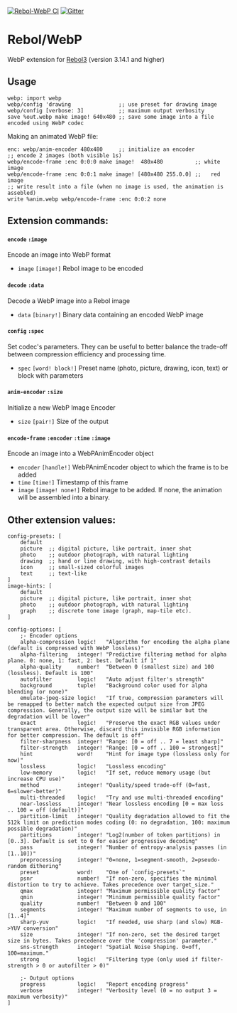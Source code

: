[![Rebol-WebP CI](https://github.com/Oldes/Rebol-WebP/actions/workflows/main.yml/badge.svg)](https://github.com/Oldes/Rebol-WebP/actions/workflows/main.yml)
[![Gitter](https://badges.gitter.im/rebol3/community.svg)](https://app.gitter.im/#/room/#Rebol3:gitter.im)

# Rebol/WebP

WebP extension for [Rebol3](https://github.com/Oldes/Rebol3) (version 3.14.1 and higher)

## Usage
```rebol
webp: import webp
webp/config 'drawing               ;; use preset for drawing image
webp/config [verbose: 3]           ;; maximum output verbosity
save %out.webp make image! 640x480 ;; save some image into a file encoded using WebP codec
```
Making an animated WebP file:
```rebol
enc: webp/anim-encoder 480x480     ;; initialize an encoder
;; encode 2 images (both visible 1s)
webp/encode-frame :enc 0:0:0 make image!  480x480          ;; white image
webp/encode-frame :enc 0:0:1 make image! [480x480 255.0.0] ;;   red image
;; write result into a file (when no image is used, the animation is assebled)
write %anim.webp webp/encode-frame :enc 0:0:2 none
```

## Extension commands:


#### `encode` `:image`
Encode an image into WebP format
* `image` `[image!]` Rebol image to be encoded

#### `decode` `:data`
Decode a WebP image into a Rebol image
* `data` `[binary!]` Binary data containing an encoded WebP image

#### `config` `:spec`
Set codec's parameters. They can be useful to better balance the trade-off between compression efficiency and processing time.
* `spec` `[word! block!]` Preset name (photo, picture, drawing, icon, text) or block with parameters

#### `anim-encoder` `:size`
Initialize a new WebP Image Encoder
* `size` `[pair!]` Size of the output

#### `encode-frame` `:encoder` `:time` `:image`
Encode an image into a WebPAnimEncoder object
* `encoder` `[handle!]` WebPAnimEncoder object to which the frame is to be added
* `time` `[time!]` Timestamp of this frame
* `image` `[image! none!]` Rebol image to be added. If none, the animation will be assembled into a binary.


## Other extension values:
```rebol
config-presets: [
	default
	picture  ;; digital picture, like portrait, inner shot
	photo    ;; outdoor photograph, with natural lighting
	drawing  ;; hand or line drawing, with high-contrast details
	icon     ;; small-sized colorful images
	text     ;; text-like
]
image-hints: [
	default
	picture  ;; digital picture, like portrait, inner shot
	photo    ;; outdoor photograph, with natural lighting
	graph    ;; discrete tone image (graph, map-tile etc).
]

config-options: [
	;- Encoder options
    alpha-compression logic!   "Algorithm for encoding the alpha plane (default is compressed with WebP lossless)"
    alpha-filtering   integer! "Predictive filtering method for alpha plane. 0: none, 1: fast, 2: best. Default if 1"
    alpha-quality     number!  "Between 0 (smallest size) and 100 (lossless). Default is 100"
    autofilter        logic!   "Auto adjust filter's strength"
    background        tuple!   "Background color used for alpha blending (or none)"
    emulate-jpeg-size logic!   "If true, compression parameters will be remapped to better match the expected output size from JPEG compression. Generally, the output size will be similar but the degradation will be lower"
    exact             logic!   "Preserve the exact RGB values under transparent area. Otherwise, discard this invisible RGB information for better compression. The default is off"
    filter-sharpness  integer! "Range: [0 = off .. 7 = least sharp]"
    filter-strength   integer! "Range: [0 = off .. 100 = strongest]"
    hint              word!    "Hint for image type (lossless only for now)"
    lossless          logic!   "Lossless encoding"
    low-memory        logic!   "If set, reduce memory usage (but increase CPU use)"
    method            integer! "Quality/speed trade-off (0=fast, 6=slower-better)"
    multi-threaded    logic!   "Try and use multi-threaded encoding"
    near-lossless     integer! "Near lossless encoding [0 = max loss .. 100 = off (default)]"
    partition-limit   integer! "Quality degradation allowed to fit the 512k limit on prediction modes coding (0: no degradation, 100: maximum possible degradation)"
    partitions        integer! "Log2(number of token partitions) in [0..3]. Default is set to 0 for easier progressive decoding"
    pass              integer! "Number of entropy-analysis passes (in [1..10])"
    preprocessing     integer! "0=none, 1=segment-smooth, 2=pseudo-random dithering"
    preset            word!    "One of `config-presets`"
    psnr              number!  "If non-zero, specifies the minimal distortion to try to achieve. Takes precedence over target_size."
    qmax              integer! "Maximum permissible quality factor"
    qmin              integer! "Minimum permissible quality factor"
    quality           number!  "Between 0 and 100"
    segments          integer! "Maximum number of segments to use, in [1..4]"
    sharp-yuv         logic!   "If needed, use sharp (and slow) RGB->YUV conversion"
    size              integer! "If non-zero, set the desired target size in bytes. Takes precedence over the 'compression' parameter."
    sns-strength      integer! "Spatial Noise Shaping. 0=off, 100=maximum."
    strong            logic!   "Filtering type (only used if filter-strength > 0 or autofilter > 0)"
    
    ;- Output options
    progress          logic!   "Report encoding progress"
    verbose           integer! "Verbosity level (0 = no output 3 = maximum verbosity)"
]
```
